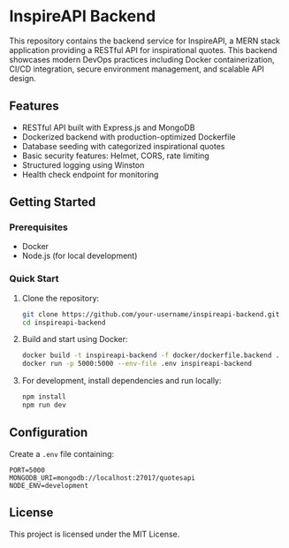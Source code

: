 # InspireAPI Backend

This repository contains the backend service for InspireAPI, a MERN stack application providing a RESTful API for inspirational quotes. This backend showcases modern DevOps practices including Docker containerization, CI/CD integration, secure environment management, and scalable API design.

## Features

- RESTful API built with Express.js and MongoDB
- Dockerized backend with production-optimized Dockerfile
- Database seeding with categorized inspirational quotes
- Basic security features: Helmet, CORS, rate limiting
- Structured logging using Winston
- Health check endpoint for monitoring

## Getting Started

### Prerequisites

- Docker
- Node.js (for local development)

### Quick Start

1. Clone the repository:

   ```bash
   git clone https://github.com/your-username/inspireapi-backend.git
   cd inspireapi-backend
   ```

2. Build and start using Docker:

   ```bash
   docker build -t inspireapi-backend -f docker/dockerfile.backend .
   docker run -p 5000:5000 --env-file .env inspireapi-backend
   ```

3. For development, install dependencies and run locally:
   ```bash
   npm install
   npm run dev
   ```

## Configuration

Create a `.env` file containing:

```env
PORT=5000
MONGODB_URI=mongodb://localhost:27017/quotesapi
NODE_ENV=development
```

## License

This project is licensed under the MIT License.
